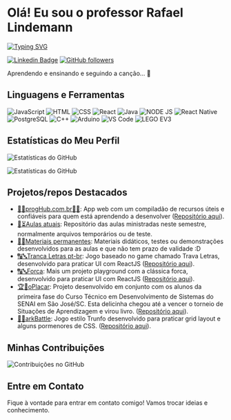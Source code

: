 # Olá! Eu sou o professor Rafael Lindemann
[![Typing SVG](https://readme-typing-svg.herokuapp.com/?color=ff91a4&size=35&center=true&vcenter=true&width=1000&lines=Temos+coisas+legais+aqui+:%29;Fique+à+vontade+para+conferir;E+contribuir,+se+assim+desejar)](https://git.io/typing-svg)  

[![Linkedin Badge](https://img.shields.io/badge/-LinkedIn-blue?style=flat-square&logo=Linkedin&logoColor=white&link=https://www.linkedin.com/in/rafael-lindemann-duarte-59437867/)](https://www.linkedin.com/in/rafael-lindemann-duarte-59437867/)
[![GitHub followers](https://img.shields.io/github/followers/rafaellindemann?label=Follow&style=social)](https://github.com/rafaellindemann)

Aprendendo e ensinando e seguindo a canção... 🎸

## Linguagens e Ferramentas


![JavaScript](https://img.shields.io/badge/-JavaScript-F7DF1E?style=flat-square&logo=javascript&logoColor=black)
![HTML](https://img.shields.io/badge/-HTML-E34F26?style=flat-square&logo=html5&logoColor=white)
![CSS](https://img.shields.io/badge/-CSS-1572B6?style=flat-square&logo=css3&logoColor=white)
![React](https://img.shields.io/badge/-React-61DAFB?style=flat-square&logo=react&logoColor=black)
![Java](https://img.shields.io/badge/-Java-007396?style=flat-square&logo=java&logoColor=white)
![NODE JS](https://img.shields.io/badge/-NodeJS-2C682C?style=flat-square&logo=node&logoColor=black)
![React Native](https://img.shields.io/badge/-React%20Native-61DAFB?style=flat-square&logo=react&logoColor=black)
![PostgreSQL](https://img.shields.io/badge/-PostgreSQL-00599C?style=flat-square&logo=postgresql&logoColor=white)
![C++](https://img.shields.io/badge/-C++-00599C?style=flat-square&logo=c%2B%2B&logoColor=white)
![Arduino](https://img.shields.io/badge/-Arduino-00979D?style=flat-square&logo=arduino&logoColor=white)
![VS Code](https://img.shields.io/badge/-VS%20Code-007ACC?style=flat-square&logo=visual-studio-code&logoColor=white)
![LEGO EV3](https://img.shields.io/badge/-LEGO%20EV3-00A4EF?style=flat-square&logo=lego&logoColor=white)

## Estatísticas do Meu Perfil

![Estatísticas do GitHub](https://github-readme-stats.vercel.app/api?username=rafaellindemann&show_icons=true&theme=dark)

![Estatísticas do GitHub](https://github-readme-stats.vercel.app/api/top-langs/?username=rafaellindemann&layout=compact&langs_count=16&theme=dark)



## Projetos/repos Destacados
- [🧡🎁progHub.com.br🎁🧡](https://www.proghub.com.br/): App web com um compiladão de recursos úteis e confiáveis para quem está aprendendo a desenvolver ([Repositório aqui](https://github.com/rafaellindemann/rafaellindemann.github.io)).
- [📝⏳Aulas atuais](https://github.com/rafaellindemann/2024_1_arquivosDeAula): Repositório das aulas ministradas neste semestre, normalmente arquivos temporários ou de teste.
- [📖📍Materiais permanentes](https://github.com/rafaellindemann/materiaisDeAula-permanente): Materiais didáticos, testes ou demonstrações  desenvolvidos para as aulas e que não tem prazo de validade :D
- [🔠🔤Tranca Letras pt-br](https://tranca-letra-pt-br.vercel.app/): Jogo baseado no game chamado Trava Letras, desenvolvido para praticar UI com ReactJS ([Repositório aqui](https://github.com/rafaellindemann/tranca-letra-pt-br)).
- [🔠🔤Forca](https://www.proghub.com.br/hangman/): Mais um projeto playground com a clássica forca, desenvolvido para praticar UI com ReactJS ([Repositório aqui](https://github.com/rafaellindemann/hangman)).
- [🏆🏅oPlacar](http://proghub.com.br/oPlacar/): Projeto desenvolvido em conjunto com os alunos da primeira fase do Curso Técnico em Desenvolvimento de Sistemas do SENAI em São José/SC. Esta delicinha chegou até a vencer o torneio de Situações de Aprendizagem e virou livro. ([Repositório aqui](https://github.com/rafaellindemann/oPlacar)).
- [🦕🦖arkBattle](http://proghub.com.br/arkBattle/): Jogo estilo Trunfo desenvolvido para praticar grid layout e alguns pormenores de CSS. ([Repositório aqui](https://github.com/rafaellindemann/arkBattle)).
## Minhas Contribuições

![Contribuições no GitHub](https://github-readme-streak-stats.herokuapp.com/?user=rafaellindemann&theme=dark)

## Entre em Contato

Fique à vontade para entrar em contato comigo! Vamos trocar ideias e conhecimento.

<!-- - LinkedIn: [rafael-lindemann-duarte-59437867](https://www.linkedin.com/in/rafael-lindemann-duarte-59437867e/) -->
<!-- - Email: seuemail@example.com -->

<!-- <span style="color: red;">Este texto é vermelho</span> -->
